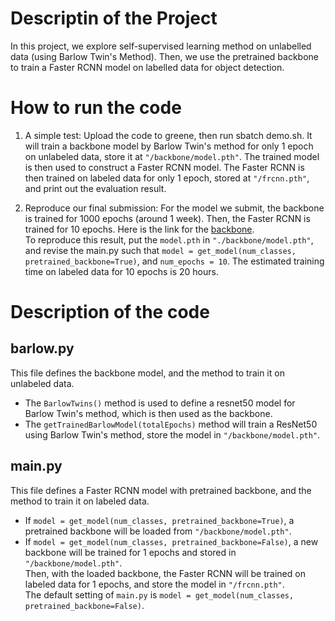 # Descriptin of the Project #
In this project, we explore self-supervised learning method on unlabelled data (using Barlow Twin's Method). Then, we use the pretrained backbone to train a Faster RCNN model on labelled data for object detection.

# How to run the code ##

1. A simple test:
Upload the code to greene, then run sbatch demo.sh. It will train a backbone model by Barlow Twin's method for only 1 epoch on unlabeled data, store it at `"/backbone/model.pth"`. The trained model is then used to construct a Faster RCNN model. The Faster RCNN is then trained on labeled data for only 1 epoch, stored at `"/frcnn.pth"`, and print out the evaluation result. 

2. Reproduce our final submission:
For the model we submit, the backbone is trained for 1000 epochs (around 1 week). Then, the Faster RCNN is trained for 10 epochs. Here is the link for the [backbone]( https://drive.google.com/file/d/18unGNNykg0BBlx08PDuC0DCLmia-5Or7/view). <br/>
To reproduce this result, put the `model.pth` in `"./backbone/model.pth"`, and revise the main.py such that `model = get_model(num_classes, pretrained_backbone=True)`, and `num_epochs = 10`. The estimated training time on labeled data for 10 epochs is 20 hours.

# Description of the code ##

## barlow.py
This file defines the backbone model, and the method to train it on unlabeled data.
* The `BarlowTwins()` method is used to define a resnet50 model for Barlow Twin's method, which is then used as the backbone. 
* The `getTrainedBarlowModel(totalEpochs)` method will train a ResNet50 using Barlow Twin's method, store the model in `"/backbone/model.pth"`. 

## main.py
This file defines a Faster RCNN model with pretrained backbone, and the method to train it on labeled data.
* If `model = get_model(num_classes, pretrained_backbone=True)`, a pretrained backbone will be loaded from `"/backbone/model.pth"`. 
* If `model = get_model(num_classes, pretrained_backbone=False)`, a new backbone will be trained for 1 epochs and stored in `"/backbone/model.pth"`. <br/>
Then, with the loaded backbone, the Faster RCNN will be trained on labeled data for 1 epochs, and store the model in `"/frcnn.pth"`. <br/>
The default setting of `main.py` is `model = get_model(num_classes, pretrained_backbone=False)`.


